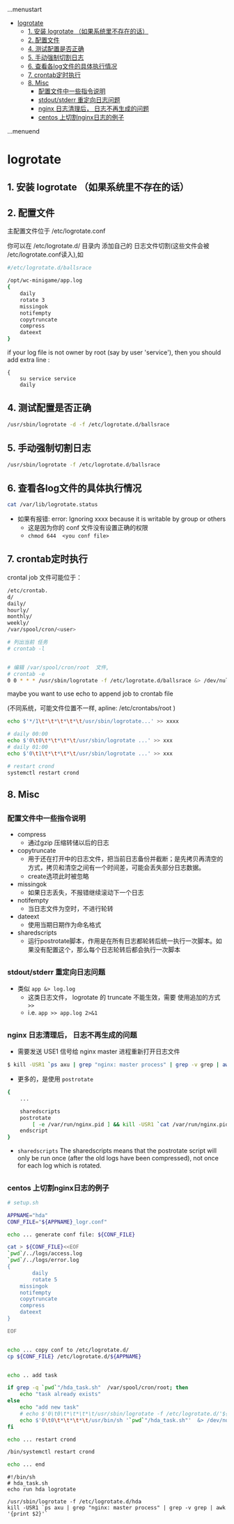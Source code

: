 ...menustart

- [logrotate](#490162aae505a53f4f07a541323a1925)
    - [1. 安装 logrotate （如果系统里不存在的话）](#b0ae7ac024e9251b8352f7836d29b441)
    - [2.  配置文件](#d0992ebec741c858981a64a8ce11b040)
    - [4. 测试配置是否正确](#ddf5d7584457b4cb8c7993699bafe0bb)
    - [5. 手动强制切割日志](#3c6884f27d81600f244a367e1b74095d)
    - [6. 查看各log文件的具体执行情况](#9cfde9e4f062a301495ad160e63231a8)
    - [7. crontab定时执行](#236ff4d77e20107d290447c1bc082b5e)
    - [8. Misc](#6803e775fc8d5aa27d11c244367853e4)
        - [配置文件中一些指令说明](#3374665dc3e1eb7e8d997b73823475af)
        - [stdout/stderr 重定向日志问题](#6747f534f8d4ab733e26bd14238430ac)
        - [nginx 日志清理后， 日志不再生成的问题](#59ec735f1b20927d1572086d1ff12c40)
        - [centos 上切割nginx日志的例子](#f6b8fb64715407af569f56a897b2cbf4)

...menuend


<h2 id="490162aae505a53f4f07a541323a1925"></h2>


# logrotate

<h2 id="b0ae7ac024e9251b8352f7836d29b441"></h2>


## 1. 安装 logrotate （如果系统里不存在的话）

<h2 id="d0992ebec741c858981a64a8ce11b040"></h2>


## 2.  配置文件 

主配置文件位于 /etc/logrotate.conf

你可以在 /etc/logrotate.d/ 目录内 添加自己的 日志文件切割(这些文件会被 /etc/logrotate.conf读入),如

```bash
#/etc/logrotate.d/ballsrace

/opt/wc-minigame/app.log
{
    daily
    rotate 3
    missingok
    notifempty
    copytruncate 
    compress
    dateext
}
``` 

if your log file is not owner by root (say by user 'service'), then you should add extra line :

```
{
    su service service
    daily
```

<h2 id="ddf5d7584457b4cb8c7993699bafe0bb"></h2>


## 4. 测试配置是否正确

```bash
/usr/sbin/logrotate -d -f /etc/logrotate.d/ballsrace
```

<h2 id="3c6884f27d81600f244a367e1b74095d"></h2>


## 5. 手动强制切割日志

```bash
/usr/sbin/logrotate -f /etc/logrotate.d/ballsrace
```

<h2 id="9cfde9e4f062a301495ad160e63231a8"></h2>


## 6. 查看各log文件的具体执行情况

```bash
cat /var/lib/logrotate.status
```

- 如果有报错: error: Ignoring xxxx because it is writable by group or others
    - 这是因为你的 conf 文件没有设置正确的权限
    - `chmod 644  <you conf file> `

<h2 id="236ff4d77e20107d290447c1bc082b5e"></h2>


## 7. crontab定时执行


crontal job 文件可能位于：

```bash
/etc/crontab.
d/
daily/
hourly/
monthly/
weekly/
/var/spool/cron/<user>
```


```bash
# 列出当前 任务
# crontab -l


# 编辑 /var/spool/cron/root  文件, 
# crontab -e
0 0 * * * /usr/sbin/logrotate -f /etc/logrotate.d/ballsrace &> /dev/null
```

maybe you want to use echo to append job to crontab file 

(不同系统，可能文件位置不一样, apline: /etc/crontabs/root   ) 

```bash
echo $'*/1\t*\t*\t*\t*\t/usr/sbin/logrotate...' >> xxxx

# daily 00:00
echo $'0\t0\t*\t*\t*\t/usr/sbin/logrotate ...' >> xxx 
# daily 01:00
echo $'0\t1\t*\t*\t*\t/usr/sbin/logrotate ...' >> xxx 
```

```bash
# restart crond
systemctl restart crond
```


<h2 id="6803e775fc8d5aa27d11c244367853e4"></h2>


## 8. Misc

<h2 id="3374665dc3e1eb7e8d997b73823475af"></h2>


### 配置文件中一些指令说明

 - compress                                   
    - 通过gzip 压缩转储以后的日志
 - copytruncate                              
    - 用于还在打开中的日志文件，把当前日志备份并截断；是先拷贝再清空的方式，拷贝和清空之间有一个时间差，可能会丢失部分日志数据。
    - create选项此时被忽略
 - missingok                                 
    - 如果日志丢失，不报错继续滚动下一个日志
 - notifempty                               
    - 当日志文件为空时，不进行轮转
 - dateext                                  
    - 使用当期日期作为命名格式
 - sharedscripts                           
    - 运行postrotate脚本，作用是在所有日志都轮转后统一执行一次脚本。如果没有配置这个，那么每个日志轮转后都会执行一次脚本


<h2 id="6747f534f8d4ab733e26bd14238430ac"></h2>


### stdout/stderr 重定向日志问题

 - 类似 `app &> log.log`
    - 这类日志文件， logrotate 的 truncate 不能生效，需要 使用追加的方式  `>>`
    - i.e. `app >> app.log 2>&1`


<h2 id="59ec735f1b20927d1572086d1ff12c40"></h2>


### nginx 日志清理后， 日志不再生成的问题

 - 需要发送 USE1 信号给 nginx master 进程重新打开日志文件

```bash
$ kill -USR1 `ps axu | grep "nginx: master process" | grep -v grep | awk '{print $2}'`
```

- 更多的，是使用 `postrotate`

```bash
{
    ...

    sharedscripts
    postrotate
        [ -e /var/run/nginx.pid ] && kill -USR1 `cat /var/run/nginx.pid`
    endscript
}
```

- `sharedscripts` The sharedscripts means that the postrotate script will only be run once (after the old logs have been compressed), not once for each log which is rotated.


<h2 id="f6b8fb64715407af569f56a897b2cbf4"></h2>


### centos 上切割nginx日志的例子

```bash
# setup.sh

APPNAME="hda"
CONF_FILE="${APPNAME}_logr.conf"

echo ... generate conf file: ${CONF_FILE}

cat > ${CONF_FILE}<<EOF
`pwd`/../logs/access.log
`pwd`/../logs/error.log
{
        daily
        rotate 5
    missingok
    notifempty
    copytruncate 
    compress
    dateext
}

EOF


echo ... copy conf to /etc/logrotate.d/
cp ${CONF_FILE} /etc/logrotate.d/${APPNAME}


echo .. add task 

if grep -q `pwd`"/hda_task.sh"  /var/spool/cron/root; then
    echo "task already exists"
else
    echo "add new task"
    # echo $'0\t0\t*\t*\t*\t/usr/sbin/logrotate -f /etc/logrotate.d/'${APPNAME}'  &> /dev/null' >> /var/spool/cron/root 
    echo $'0\t0\t*\t*\t*\t/usr/bin/sh '`pwd`"/hda_task.sh"'  &> /dev/null' >> /var/spool/cron/root 
fi

echo ... restart crond 

/bin/systemctl restart crond

echo ... end 
```

```
#!/bin/sh
# hda_task.sh
echo run hda logrotate

/usr/sbin/logrotate -f /etc/logrotate.d/hda
kill -USR1 `ps axu | grep "nginx: master process" | grep -v grep | awk '{print $2}'`
```


